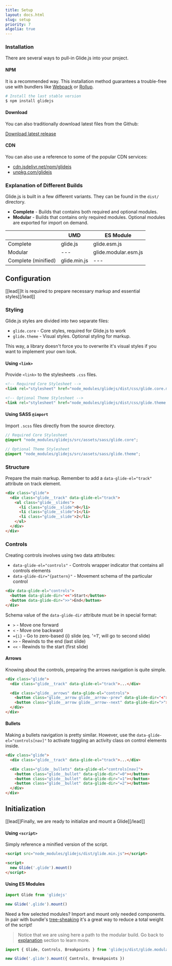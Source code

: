 ```yaml
---
title: Setup
layout: docs.html
slug: setup
priority: 7
algolia: true
---
```


### Installation

There are several ways to pull-in Glide.js into your project.

#### NPM

It is a recommended way. This installation method guarantees a trouble-free use with bundlers like [Webpack](//webpack.js.org/) or [Rollup](//rollupjs.org/).

```bash
# Install the last stable version
$ npm install glidejs
```

#### Download

You can also traditionally download latest files from the Github:

<a class="button" href="//github.com/jedrzejchalubek/glidejs/releases/latest">Download latest release</a>

#### CDN

You can also use a reference to some of the popular CDN services:
- [cdn.jsdelivr.net/npm/glidejs](//cdn.jsdelivr.net/npm/glidejs)
- [unpkg.com/glidejs](https://unpkg.com/glidejs)

### Explanation of Different Builds

Glide.js is built in a few different variants. They can be found in the `dist/` directory.

- **Complete** - Builds that contains both required and optional modules.
- **Modular** - Builds that contains only required modules. Optional modules are exported for import on demand.

|   | UMD | ES Module |
|---|---|---|
| Complete | glide.js  | glide.esm.js |
| Modular | --- | glide.modular.esm.js |
| Complete (minified) | glide.min.js | --- |

## Configuration

[[lead]]It is required to prepare necessary markup and essential styles[[/lead]]

### Styling

Glide.js styles are divided into two separate files:
- `glide.core` - Core styles, required for Glide.js to work
- `glide.theme` - Visual styles. Optional styling for markup.

This way, a library doesn't force you to overwrite it's visual styles if you want to implement your own look.

#### Using `<link>`

Provide `<link>` to the stylesheets `.css` files.

```html
<!-- Required Core Stylesheet -->
<link rel="stylesheet" href="node_modules/glidejs/dist/css/glide.core.min.css">

<!-- Optional Theme Stylesheet -->
<link rel="stylesheet" href="node_modules/glidejs/dist/css/glide.theme.min.css">
```

#### Using SASS `@import`

Import `.scss` files directly from the source directory.

```scss
// Required Core Stylesheet
@import "node_modules/glidejs/src/assets/sass/glide.core";

// Optional Theme Stylesheet
@import "node_modules/glidejs/src/assets/sass/glide.theme";
```

### Structure

Prepare the main markup. Remember to add a `data-glide-el="track"` attribute on track element.

```html
<div class="glide">
  <div class="glide__track" data-glide-el="track">
    <ul class="glide__slides">
      <li class="glide__slide">0</li>
      <li class="glide__slide">1</li>
      <li class="glide__slide">2</li>
    </ul>
  </div>
</div>
```

### Controls

Creating controls involves using two data attributes:
- `data-glide-el="controls"` - Controls wrapper indicator that contains all controls elements
- `data-glide-dir="{pattern}"` - Movement schema of the particular control

```html
<div data-glide-el="controls">
  <button data-glide-dir="<<">Start</button>
  <button data-glide-dir=">>">End</button>
</div>
```

Schema value of the `data-glide-dir` attribute must be in special format:
- `>` - Move one forward
- `<` - Move one backward
- `={i}` - Go to zero-based {i} slide (eq. '=1', will go to second slide)
- `>>` - Rewinds to the end (last slide)
- `<<` - Rewinds to the start (first slide)

#### Arrows

Knowing about the controls, preparing the arrows navigation is quite simple.

```html
<div class="glide">
  <div class="glide__track" data-glide-el="track">...</div>

  <div class="glide__arrows" data-glide-el="controls">
    <button class="glide__arrow glide__arrow--prev" data-glide-dir="<">prev</button>
    <button class="glide__arrow glide__arrow--next" data-glide-dir=">">next</button>
  </div>
</div>
```

#### Bullets

Making a bullets navigation is pretty similar. However, use the `data-glide-el="controls[nav]"` to activate toggling an activity class on control elements inside.

```html
<div class="glide">
  <div class="glide__track" data-glide-el="track">...</div>

  <div class="glide__bullets" data-glide-el="controls[nav]">
    <button class="glide__bullet" data-glide-dir="=0"></button>
    <button class="glide__bullet" data-glide-dir="=1"></button>
    <button class="glide__bullet" data-glide-dir="=2"></button>
  </div>
</div>
```

## Initialization

[[lead]]Finally, we are ready to initialize and mount a Glide[[/lead]]

#### Using `<script>`

Simply reference a minified version of the script.

```html
<script src="node_modules/glidejs/dist/glide.min.js"></script>

<script>
  new Glide('.glide').mount()
</script>
```

#### Using ES Modules

```js
import Glide from 'glidejs'

new Glide('.glide').mount()
```

Need a few selected modules? Import and mount only needed components. In pair with bundle's [tree-sheaking](//webpack.js.org/guides/tree-shaking/) it's a great way to reduce a total weight of the script!

> Notice that we are using here a path to the modular build. Go back to [explanation]() section to learn more.

```js
import { Glide, Controls, Breakpoints } from 'glidejs/dist/glide.modular.esm'

new Glide('.glide').mount({ Controls, Breakpoints })
```
